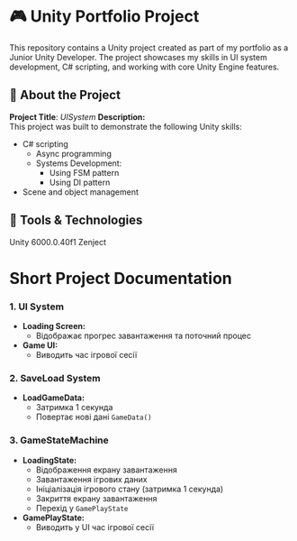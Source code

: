 # 🎮 Unity Portfolio Project
This repository contains a Unity project created as part of my portfolio as a Junior Unity Developer. The project showcases my skills in UI system development, C# scripting, and working with core Unity Engine features.

## 📌 About the Project
**Project Title**: _UISystem_
**Description:**  
This project was built to demonstrate the following Unity skills:
- C# scripting
    - Async programming
    - Systems Development:
      - Using FSM pattern
      - Using DI pattern
- Scene and object management

## 🔧 Tools & Technologies
Unity 6000.0.40f1
Zenject



# Short Project Documentation

### 1. UI System  
- **Loading Screen:**  
  - Відображає прогрес завантаження та поточний процес  
- **Game UI:**  
  - Виводить час ігрової сесії  

### 2. SaveLoad System  
- **LoadGameData:**  
  - Затримка 1 секунда  
  - Повертає нові дані `GameData()`  

### 3. GameStateMachine  
- **LoadingState:**  
  - Відображення екрану завантаження  
  - Завантаження ігрових даних  
  - Ініціалізація ігрового стану (затримка 1 секунда)  
  - Закриття екрану завантаження  
  - Перехід у `GamePlayState`  
- **GamePlayState:**  
  - Виводить у UI час ігрової сесії  
